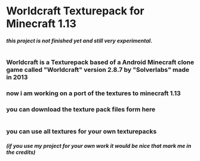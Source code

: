 # Worldcraft Texturepack for Minecraft 1.13
##### this project is not finished yet and still very experimental.
#
#
#
### Worldcraft is a Texturepack based of a Android Minecraft clone game called "Worldcraft" version 2.8.7 by "Solverlabs" made in 2013
### now i am working on a port of the textures to minecraft 1.13
### you can download the texture pack files form here
#
#
### you can use all textures for your own texturepacks 
##### (if you use my project for your own work it would be nice that mark me in the credits)
